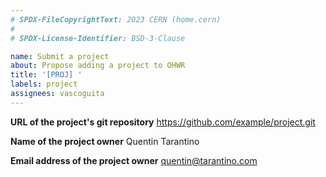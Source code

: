 ```yaml
---
# SPDX-FileCopyrightText: 2023 CERN (home.cern)
#
# SPDX-License-Identifier: BSD-3-Clause

name: Submit a project
about: Propose adding a project to OHWR
title: '[PROJ] '
labels: project
assignees: vascoguita
---
```


**URL of the project's git repository**
<https://github.com/example/project.git>

**Name of the project owner**
Quentin Tarantino

**Email address of the project owner**
<quentin@tarantino.com>
